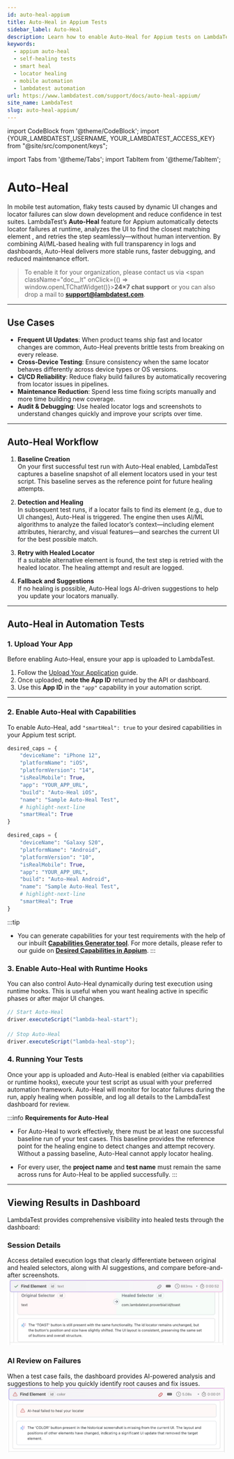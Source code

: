 ```yaml
---
id: auto-heal-appium
title: Auto-Heal in Appium Tests
sidebar_label: Auto-Heal
description: Learn how to enable Auto-Heal for Appium tests on LambdaTest to reduce flakiness by automatically recovering from locator failures during execution.
keywords:
  - appium auto-heal
  - self-healing tests
  - smart heal
  - locator healing
  - mobile automation
  - lambdatest automation
url: https://www.lambdatest.com/support/docs/auto-heal-appium/
site_name: LambdaTest
slug: auto-heal-appium/
---
```



import CodeBlock from '@theme/CodeBlock';
import {YOUR_LAMBDATEST_USERNAME, YOUR_LAMBDATEST_ACCESS_KEY} from "@site/src/component/keys";

import Tabs from '@theme/Tabs';
import TabItem from '@theme/TabItem';

# Auto-Heal

In mobile test automation, flaky tests caused by dynamic UI changes and locator failures can slow down development and reduce confidence in test suites. LambdaTest’s **Auto-Heal** feature for Appium automatically detects locator failures at runtime, analyzes the UI to find the closest matching element , and retries the step seamlessly—without human intervention. By combining AI/ML-based healing with full transparency in logs and dashboards, Auto-Heal delivers more stable runs, faster debugging, and reduced maintenance effort.

> To enable it for your organization, please contact us via <span className="doc__lt" onClick={() => window.openLTChatWidget()}>**24×7 chat support**</span> or you can also drop a mail to **support@lambdatest.com**.<br /> 

---
## Use Cases

- **Frequent UI Updates**: When product teams ship fast and locator changes are common, Auto-Heal prevents brittle tests from breaking on every release.
- **Cross-Device Testing**: Ensure consistency when the same locator behaves differently across device types or OS versions.
- **CI/CD Reliability**: Reduce flaky build failures by automatically recovering from locator issues in pipelines.
- **Maintenance Reduction**: Spend less time fixing scripts manually and more time building new coverage.
- **Audit & Debugging**: Use healed locator logs and screenshots to understand changes quickly and improve your scripts over time.

---
## Auto-Heal Workflow 

1. **Baseline Creation**  
   On your first successful test run with Auto-Heal enabled, LambdaTest captures a baseline snapshot of all element locators used in your test script. This baseline serves as the reference point for future healing attempts.

2. **Detection and Healing**  
   In subsequent test runs, if a locator fails to find its element (e.g., due to UI changes), Auto-Heal is triggered. The engine then uses AI/ML algorithms to analyze the failed locator’s context—including element attributes, hierarchy, and visual features—and searches the current UI for the best possible match.

3. **Retry with Healed Locator**  
   If a suitable alternative element is found, the test step is retried with the healed locator. The healing attempt and result are logged.

4. **Fallback and Suggestions**  
   If no healing is possible, Auto-Heal logs AI-driven suggestions to help you update your locators manually.


---

## Auto-Heal in Automation Tests

### 1. Upload Your App

Before enabling Auto-Heal, ensure your app is uploaded to LambdaTest.

1. Follow the [Upload Your Application](https://www.lambdatest.com/support/docs/upload-your-application/) guide.
2. Once uploaded, **note the App ID** returned by the API or dashboard.
3. Use this **App ID** in the `"app"` capability in your automation script.

---

### 2. Enable Auto-Heal with Capabilities

To enable Auto-Heal, add `"smartHeal": true` to your desired capabilities in your Appium test script.

<Tabs className="docs__val">
<TabItem value="ios" label="iOS" default>

```python
desired_caps = {
    "deviceName": "iPhone 12",
    "platformName": "iOS",
    "platformVersion": "14",
    "isRealMobile": True,
    "app": "YOUR_APP_URL",
    "build": "Auto-Heal iOS",
    "name": "Sample Auto-Heal Test",
    # highlight-next-line
    "smartHeal": True
}
```

</TabItem>

<TabItem value="android" label="Android" default>

```python
desired_caps = {
    "deviceName": "Galaxy S20",
    "platformName": "Android",
    "platformVersion": "10",
    "isRealMobile": True,
    "app": "YOUR_APP_URL",
    "build": "Auto-Heal Android",
    "name": "Sample Auto-Heal Test",
    # highlight-next-line
    "smartHeal": True
}
```

</TabItem>
</Tabs>

:::tip
- You can generate capabilities for your test requirements with the help of our inbuilt [**Capabilities Generator tool**](https://www.lambdatest.com/capabilities-generator/). For more details, please refer to our guide on [**Desired Capabilities in Appium**](https://www.lambdatest.com/support/docs/desired-capabilities-in-appium/).
:::

### 3. Enable Auto-Heal with Runtime Hooks

You can also control Auto-Heal dynamically during test execution using runtime hooks. This is useful when you want healing active in specific phases or after major UI changes.

```java
// Start Auto-Heal
driver.executeScript("lambda-heal-start");

// Stop Auto-Heal
driver.executeScript("lambda-heal-stop");

```

### 4. Running Your Tests

Once your app is uploaded and Auto-Heal is enabled (either via capabilities or runtime hooks), execute your test script as usual with your preferred automation framework. Auto-Heal will monitor for locator failures during the run, apply healing when possible, and log all details to the LambdaTest dashboard for review.


:::info
**Requirements for Auto-Heal**
- For Auto-Heal to work effectively, there must be at least one successful baseline run of your test cases. This baseline provides the reference point for the healing engine to detect changes and attempt recovery. Without a passing baseline, Auto-Heal cannot apply locator healing.

- For every user, the **project name** and **test name** must remain the same across runs for Auto-Heal to be applied successfully.
:::

---

## Viewing Results in Dashboard


LambdaTest provides comprehensive visibility into healed tests through the dashboard:

### Session Details ###
Access detailed execution logs that clearly differentiate between original and healed selectors, along with AI suggestions, and compare before-and-after screenshots.
![Auto-heal-1](../assets/images/real-device-app-testing/Auto-heal/Auto-Heal1.png)
### AI Review on Failures ###
When a test case fails, the dashboard provides AI-powered analysis and suggestions to help you quickly identify root causes and fix issues.
![Auto-heal-1](../assets/images/real-device-app-testing/Auto-heal/Auto-heal2.png)

